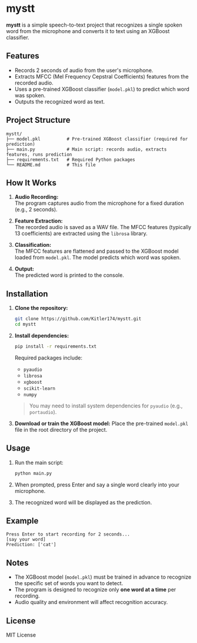 # mystt

**mystt** is a simple speech-to-text project that recognizes a single spoken word from the microphone and converts it to text using an XGBoost classifier.

## Features

- Records 2 seconds of audio from the user's microphone.
- Extracts MFCC (Mel Frequency Cepstral Coefficients) features from the recorded audio.
- Uses a pre-trained XGBoost classifier (`model.pkl`) to predict which word was spoken.
- Outputs the recognized word as text.

## Project Structure

```
mystt/
├── model.pkl          # Pre-trained XGBoost classifier (required for prediction)
├── main.py            # Main script: records audio, extracts features, runs prediction
├── requirements.txt   # Required Python packages
└── README.md          # This file
```

## How It Works

1. **Audio Recording:**  
   The program captures audio from the microphone for a fixed duration (e.g., 2 seconds).

2. **Feature Extraction:**  
   The recorded audio is saved as a WAV file. The MFCC features (typically 13 coefficients) are extracted using the `librosa` library.

3. **Classification:**  
   The MFCC features are flattened and passed to the XGBoost model loaded from `model.pkl`. The model predicts which word was spoken.

4. **Output:**  
   The predicted word is printed to the console.

## Installation

1. **Clone the repository:**
   ```bash
   git clone https://github.com/Kitler174/mystt.git
   cd mystt
   ```

2. **Install dependencies:**
   ```bash
   pip install -r requirements.txt
   ```

   Required packages include:
   - `pyaudio`
   - `librosa`
   - `xgboost`
   - `scikit-learn`
   - `numpy`

   > You may need to install system dependencies for `pyaudio` (e.g., `portaudio`).

3. **Download or train the XGBoost model:**
   Place the pre-trained `model.pkl` file in the root directory of the project.

## Usage

1. Run the main script:
   ```bash
   python main.py
   ```

2. When prompted, press Enter and say a single word clearly into your microphone.

3. The recognized word will be displayed as the prediction.

## Example

```
Press Enter to start recording for 2 seconds...
[say your word]
Prediction: ['cat']
```

## Notes

- The XGBoost model (`model.pkl`) must be trained in advance to recognize the specific set of words you want to detect.
- The program is designed to recognize only **one word at a time** per recording.
- Audio quality and environment will affect recognition accuracy.

## License

MIT License
